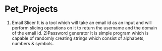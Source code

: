 # Pet_Projects
1) Email Slicer
    It is a tool which will take an email id as an input and will perform slicing operations on it to return the username and the domain of the email id.
2)Password generator
    It is simple program which is capable of randomly creating strings which consist of alphabets, numbers & symbols.
